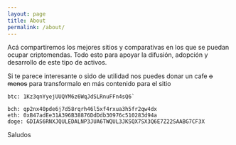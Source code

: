 ```yaml
---
layout: page
title: About
permalink: /about/
---
```


Acá compartiremos los mejores sitios y comparativas en los que se puedan ocupar criptomendas. Todo esto para 
apoyar la difusión, adopción y desarrollo de este tipo de activos.

Si te parece interesante o sido de utilidad nos puedes donar un cafe ~~o menos~~ para transformalo en más
contenido para el sitio

```
btc: 1Kz3qnYyejUUQYM6z6WqJdSLRnuFFn4sQ6`

bch: qp2nx40pde6j7d58rqrh46l5xf4rxua3h5fr2qw4dx
eth: 0xB47adEe31A396B38876DdDdb30976c510283d94a
doge: GDIAS6RNXJQULEDALNP3JUA6TWQUL3JKSQX7SX3Q6E7Z22SAABG7CF3X

```

Saludos